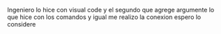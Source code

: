 Ingeniero lo hice con visual code y el segundo que agrege argumente lo que hice 
con los comandos y igual me realizo la conexion espero lo considere 
